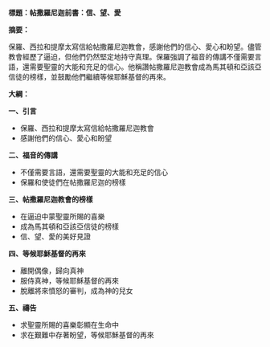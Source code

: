 **標題：帖撒羅尼迦前書：信、望、愛**

**摘要：**

保羅、西拉和提摩太寫信給帖撒羅尼迦教會，感謝他們的信心、愛心和盼望。儘管教會經歷了逼迫，但他們仍然堅定地持守真理。保羅強調了福音的傳講不僅需要言語，還需要聖靈的大能和充足的信心。他稱讚帖撒羅尼迦教會成為馬其頓和亞該亞信徒的榜樣，並鼓勵他們繼續等候耶穌基督的再來。

**大綱：**

**一、引言**
* 保羅、西拉和提摩太寫信給帖撒羅尼迦教會
* 感謝他們的信心、愛心和盼望

**二、福音的傳講**
* 不僅需要言語，還需要聖靈的大能和充足的信心
* 保羅和使徒們在帖撒羅尼迦的榜樣

**三、帖撒羅尼迦教會的榜樣**
* 在逼迫中蒙聖靈所賜的喜樂
* 成為馬其頓和亞該亞信徒的榜樣
* 信、望、愛的美好見證

**四、等候耶穌基督的再來**
* 離開偶像，歸向真神
* 服侍真神，等候耶穌基督的再來
* 脫離將來憤怒的審判，成為神的兒女

**五、禱告**
* 求聖靈所賜的喜樂彰顯在生命中
* 求在艱難中存著盼望，等候耶穌基督的再來